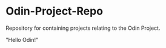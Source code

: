 # Odin-Project-Repo
Repository for containing projects relating to the Odin Project.

"Hello Odin!"
